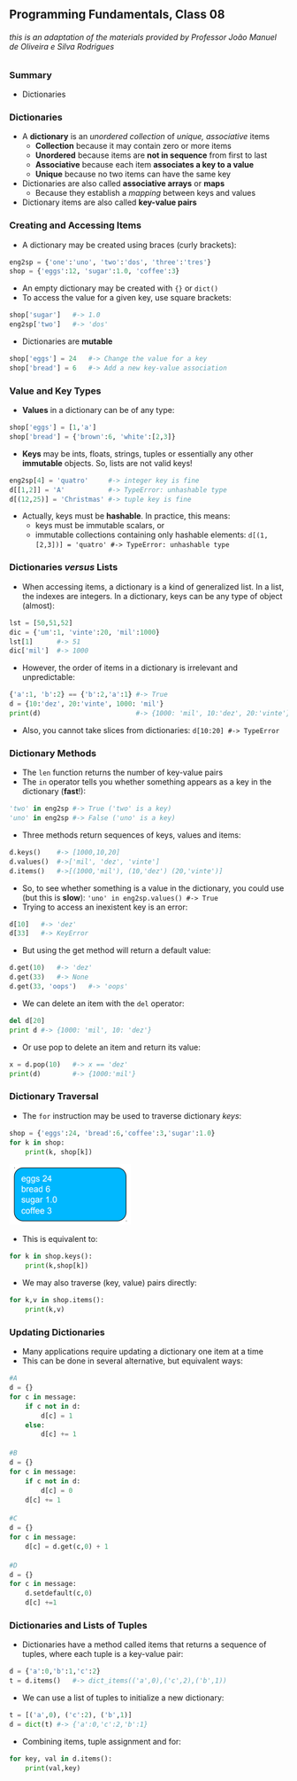 ## Programming Fundamentals, Class 08

###### this is an adaptation of the materials provided by Professor João Manuel de Oliveira e Silva Rodrigues



### Summary

* Dictionaries



### Dictionaries

* A **dictionary** is an *unordered collection* of *unique, associative* items
  * **Collection** because it may contain zero or more items
  * **Unordered** because items are **not in sequence** from first to last
  * **Associative** because each item **associates a key to a value**
  * **Unique** because no two items can have the same key
* Dictionaries are also called **associative arrays** or **maps**
  * Because they establish a *mapping* between keys and values
* Dictionary items are also called **key-value pairs**



### Creating and Accessing Items

* A dictionary may be created using braces (curly brackets):

```python
eng2sp = {'one':'uno', 'two':'dos', 'three':'tres'}
shop = {'eggs':12, 'sugar':1.0, 'coffee':3}
```



* An empty dictionary may be created with `{}` or `dict()`
* To access the value for a given key, use square brackets:

```python
shop['sugar']	#-> 1.0
eng2sp['two']	#-> 'dos'
```



* Dictionaries are **mutable**

```python
shop['eggs'] = 24	#-> Change the value for a key
shop['bread'] = 6	#-> Add a new key-value association
```



### Value and Key Types

* **Values** in a dictionary can be of any type:

```python
shop['eggs'] = [1,'a']
shop['bread'] = {'brown':6, 'white':[2,3]}
```



* **Keys** may be ints, floats, strings, tuples or essentially any other **immutable** objects. So, lists are not valid keys!

```python
eng2sp[4] = 'quatro'	 #-> integer key is fine
d[[1,2]] = 'A'			 #-> TypeError: unhashable type
d[(12,25)] = 'Christmas' #-> tuple key is fine
```



* Actually, keys must be **hashable**. In practice, this means:
  * keys must be immutable scalars, or
  * immutable collections containing only hashable elements: `d[(1,[2,3])] = 'quatro' #-> TypeError: unhashable type`



### Dictionaries *versus* Lists

* When accessing items, a dictionary is a kind of generalized list. In a list, the indexes are integers. In a dictionary, keys can be any type of object (almost):

```python
lst = [50,51,52]
dic = {'um':1, 'vinte':20, 'mil':1000}
lst[1]		#-> 51
dic['mil']	#-> 1000
```



* However, the order of items in a dictionary is irrelevant and unpredictable:

```python
{'a':1, 'b':2} == {'b':2,'a':1}	#-> True
d = {10:'dez', 20:'vinte', 1000: 'mil'}
print(d)						#-> {1000: 'mil', 10:'dez', 20:'vinte'} 
```



* Also, you cannot take slices from dictionaries: `d[10:20] #-> TypeError`



### Dictionary Methods

* The `len` function returns the number of key-value pairs
* The `in` operator tells you whether something appears as a key in the dictionary (**fast**!):

```python
'two' in eng2sp	#-> True ('two' is a key)
'uno' in eng2sp	#-> False ('uno' is a key)
```



* Three methods return sequences of keys, values and items:

```python
d.keys()	#-> [1000,10,20]
d.values()	#->['mil', 'dez', 'vinte']
d.items()	#->[(1000,'mil'), (10,'dez') (20,'vinte')]
```



* So, to see whether something is a value in the dictionary, you could use (but this is **slow**): `'uno' in eng2sp.values() #-> True`
* Trying to access an inexistent key is an error:

```python
d[10]	#-> 'dez'
d[33]	#-> KeyError
```



* But using the get method will return a default value:

```python
d.get(10)	#-> 'dez'
d.get(33)	#-> None
d.get(33, 'oops')	#-> 'oops'
```



* We can delete an item with the `del` operator:

```python
del d[20]
print d	#-> {1000: 'mil', 10: 'dez'}
```



* Or use pop to delete an item and return its value:

```python
x = d.pop(10)	#-> x == 'dez'
print(d)		#-> {1000:'mil'}
```



### Dictionary Traversal

* The `for` instruction may be used to traverse dictionary *keys*:

```python
shop = {'eggs':24, 'bread':6,'coffee':3,'sugar':1.0}
for k in shop:
    print(k, shop[k])
```

<img src="../../img/dicttraversal.png">

* This is equivalent to:

```python
for k in shop.keys():
    print(k,shop[k])
```



* We may also traverse (key, value) pairs directly:

```python
for k,v in shop.items():
    print(k,v)
```



### Updating Dictionaries

* Many applications require updating a dictionary one item at a time
* This can be done in several alternative, but equivalent ways:

```python
#A
d = {}
for c in message:
    if c not in d:
        d[c] = 1
    else:
        d[c] += 1
        
#B
d = {}
for c in message:
    if c not in d:
        d[c] = 0
    d[c] += 1

#C
d = {}
for c in message:
    d[c] = d.get(c,0) + 1

#D
d = {}
for c in message:
    d.setdefault(c,0)
    d[c] +=1
```



### Dictionaries and Lists of Tuples

* Dictionaries have a method called items that returns a sequence of tuples, where each tuple is a key-value pair:

```python
d = {'a':0,'b':1,'c':2}
t = d.items()	#-> dict_items(('a',0),('c',2),('b',1))
```



* We can use a list of tuples to initialize a new dictionary:

```python
t = [('a',0), ('c':2), ('b',1)]
d = dict(t)	#-> {'a':0,'c':2,'b':1}
```



* Combining items, tuple assignment and for:

```python
for key, val in d.items():
    print(val,key)
```

